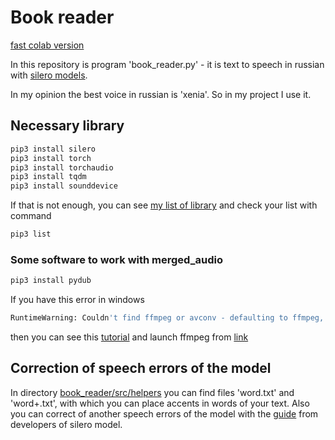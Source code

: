 # Book reader

[fast colab version](https://colab.research.google.com/drive/1YE611ZFXAytNXgGCFdTcHbeR6CDlKvAz?usp=drive_link#scrollTo=DeTmknN1gfDV)

In this repository is program 'book_reader.py' - it is text to speech in russian with [silero models](https://github.com/snakers4/silero-models).

In my opinion the best voice in russian is 'xenia'. So in my project I use it. 

## Necessary library

```bash
pip3 install silero
pip3 install torch
pip3 install torchaudio
pip3 install tqdm
pip3 install sounddevice
```
If that is not enough, you can see [my list of library](https://github.com/AlexArutiunian/book_reader/blob/main/src/headers.txt) and check your list with command
```bash
pip3 list
```
### Some software to work with merged_audio
```bash
pip3 install pydub
```
If you have this error in windows
```bash
RuntimeWarning: Couldn't find ffmpeg or avconv - defaulting to ffmpeg, but may not work
```
then you can see this [tutorial](https://www.youtube.com/watch?v=PYeksH-n4fo&t=954s) and launch ffmpeg from [link](https://ffmpeg.org/download.html#build-windows)
## Correction of speech errors of the model

In directory [book_reader/src/helpers](https://github.com/AlexArutiunian/book_reader/tree/main/src/helpers) you can find files 'word.txt' and 'word+.txt', with which you can place accents in words of your text.
Also you can correct of another speech errors of the model with the [guide](https://github.com/snakers4/silero-models/wiki/SSML) from developers of silero model.

